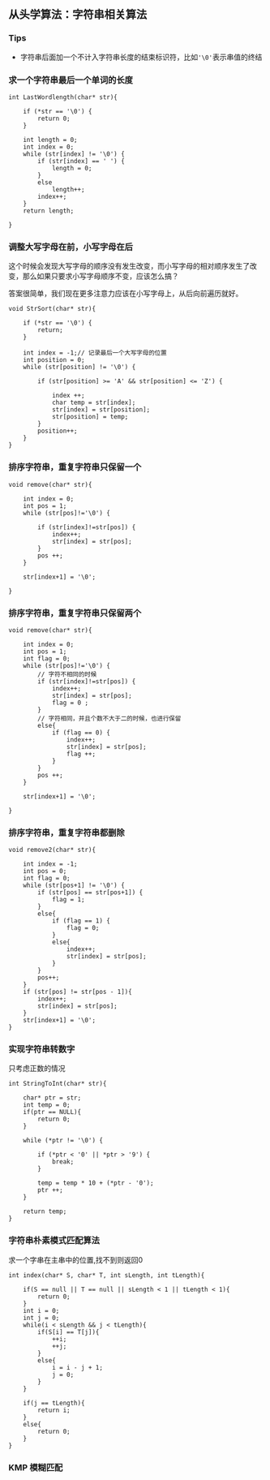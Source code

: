## 从头学算法：字符串相关算法

### Tips

* 字符串后面加一个不计入字符串长度的结束标识符，比如`'\0'`表示串值的终结

### 求一个字符串最后一个单词的长度

	int LastWordlength(char* str){
    
	    if (*str == '\0') {
	        return 0;
	    }
	    
	    int length = 0;
	    int index = 0;
	    while (str[index] != '\0') {
	        if (str[index] == ' ') {
	            length = 0;
	        }
	        else
	            length++;
	        index++;
	    }
	    return length;
	    
	}
### 调整大写字母在前，小写字母在后
这个时候会发现大写字母的顺序没有发生改变，而小写字母的相对顺序发生了改变，那么如果只要求小写字母顺序不变，应该怎么搞？

答案很简单，我们现在更多注意力应该在小写字母上，从后向前遍历就好。

	void StrSort(char* str){
    
	    if (*str == '\0') {
	        return;
	    }
	    
	    int index = -1;// 记录最后一个大写字母的位置
	    int position = 0;
	    while (str[position] != '\0') {
	        
	        if (str[position] >= 'A' && str[position] <= 'Z') {
	            
	            index ++;
	            char temp = str[index];
	            str[index] = str[position];
	            str[position] = temp;
	        }
	        position++;
	    }
	}

###  排序字符串，重复字符串只保留一个

	void remove(char* str){
    
	    int index = 0;
	    int pos = 1;
	    while (str[pos]!='\0') {
	        
	        if (str[index]!=str[pos]) {
	            index++;
	            str[index] = str[pos];
	        }
	        pos ++;
	    }
	    
	    str[index+1] = '\0';
	    
	}
### 排序字符串，重复字符串只保留两个

	void remove(char* str){
    
	    int index = 0;
	    int pos = 1;
	    int flag = 0;
	    while (str[pos]!='\0') {
	        // 字符不相同的时候
	        if (str[index]!=str[pos]) {
	            index++;
	            str[index] = str[pos];
	            flag = 0 ;
	        }
	        // 字符相同，并且个数不大于二的时候，也进行保留
	        else{
	            if (flag == 0) {
	                index++;
	                str[index] = str[pos];
	                flag ++;
	            }
	        }
	        pos ++;
	    }
	    
	    str[index+1] = '\0';
	    
	}

### 排序字符串，重复字符串都删除
	
		
	void remove2(char* str){
	    
	    int index = -1;
	    int pos = 0;
	    int flag = 0;
	    while (str[pos+1] != '\0') {
	        if (str[pos] == str[pos+1]) {
	            flag = 1;
	        }
	        else{
	            if (flag == 1) {
	                flag = 0;
	            }
	            else{
	                index++;
	                str[index] = str[pos];
	            }
	        }
	        pos++;
	    }
	    if (str[pos] != str[pos - 1]){
	        index++;
	        str[index] = str[pos];
	    }
	    str[index+1] = '\0';
	}

### 实现字符串转数字

只考虑正数的情况

	int StringToInt(char* str){
    
	    char* ptr = str;
	    int temp = 0;
	    if(ptr == NULL){
	        return 0;
	    }
	    
	    while (*ptr != '\0') {
	        
	        if (*ptr < '0' || *ptr > '9') {
	            break;
	        }
	        
	        temp = temp * 10 + (*ptr - '0');
	        ptr ++;
	    }
	    
	    return temp;
	}
	
### 字符串朴素模式匹配算法
求一个字串在主串中的位置,找不到则返回0

	int index(char* S, char* T, int sLength, int tLength){
		
		if(S == null || T == null || sLength < 1 || tLength < 1){
			return 0;
		}
		int i = 0;
		int j = 0;
		while(i < sLength && j < tLength){
			if(S[i] == T[j]){
				++i;
				++j;
			}
			else{
				i = i - j + 1;
				j = 0;
			}
		}	
		
		if(j == tLength){
			return i;
		}
		else{
			return 0;
		}
	}
### KMP 模糊匹配
	
